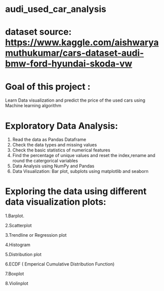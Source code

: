 # audi_used_car_analysis


# dataset source: https://www.kaggle.com/aishwaryamuthukumar/cars-dataset-audi-bmw-ford-hyundai-skoda-vw
# Goal of this project :
Learn Data visualization and predict the price of the used cars using Machine learning algorithm

# Exploratory Data Analysis:

1. Read the data as Pandas Dataframe
2. Check the data types and missing values
3. Check the basic statistics of numerical features
4. Find the percentage of unique values and reset the index,rename and round the catergorical variables
5. Data Analysis using NumPy and Pandas 
6. Data Visualization: Bar plot, subplots using matplotlib and seaborn

# Exploring the data using different data visualization plots:

1.Barplot.

2.Scatterplot

3.Trendline or Regression plot

4.Histogram

5.Distribution plot

6.ECDF ( Emperical Cumulative Distribution Function)

7.Boxplot

8.Violinplot
